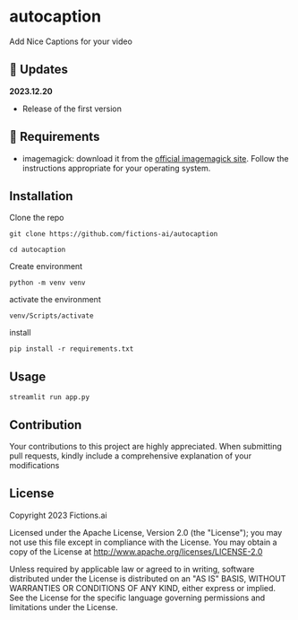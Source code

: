 # autocaption

Add Nice Captions for your video

## 🚀 Updates
**2023.12.20**
- Release of the first version

## 🔗 Requirements

- imagemagick: download it from the [official imagemagick site](https://imagemagick.org/script/download.php). Follow the instructions appropriate for your operating system.

##  Installation

Clone the repo

    git clone https://github.com/fictions-ai/autocaption

    cd autocaption

Create environment

    python -m venv venv

activate the environment

    venv/Scripts/activate

install

    pip install -r requirements.txt

    

##  Usage

    streamlit run app.py


## Contribution

Your contributions to this project are highly appreciated. When submitting pull requests, kindly include a comprehensive explanation of your modifications

##  License

Copyright 2023 Fictions.ai 

Licensed under the Apache License, Version 2.0 (the "License");
you may not use this file except in compliance with the License.
You may obtain a copy of the License at http://www.apache.org/licenses/LICENSE-2.0

Unless required by applicable law or agreed to in writing, software
distributed under the License is distributed on an "AS IS" BASIS,
WITHOUT WARRANTIES OR CONDITIONS OF ANY KIND, either express or implied.
See the License for the specific language governing permissions and
limitations under the License.

